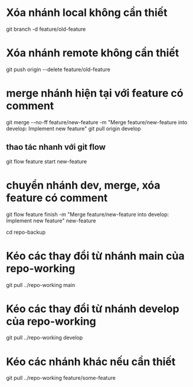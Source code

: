 # Xóa nhánh local không cần thiết

git branch -d feature/old-feature

# Xóa nhánh remote không cần thiết

git push origin --delete feature/old-feature

# merge nhánh hiện tại với feature có comment

git merge --no-ff feature/new-feature -m "Merge feature/new-feature into develop: Implement new feature"
git pull origin develop

## thao tác nhanh với git flow

git flow feature start new-feature

# chuyển nhánh dev, merge, xóa feature có comment

git flow feature finish -m "Merge feature/new-feature into develop: Implement new feature" new-feature

cd repo-backup

# Kéo các thay đổi từ nhánh main của repo-working

git pull ../repo-working main

# Kéo các thay đổi từ nhánh develop của repo-working

git pull ../repo-working develop

# Kéo các nhánh khác nếu cần thiết

git pull ../repo-working feature/some-feature
